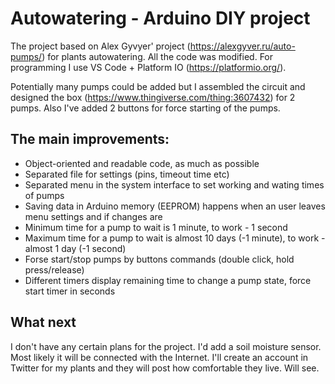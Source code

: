 # Autowatering - Arduino DIY project

The project based on Alex Gyvyer' project (https://alexgyver.ru/auto-pumps/) for plants autowatering. All the code was modified. For programming I use VS Code + Platform IO (https://platformio.org/).

Potentially many pumps could be added but I assembled the circuit and designed the box (https://www.thingiverse.com/thing:3607432) for 2 pumps. Also I've added 2 buttons for force starting of the pumps.

## The main improvements:
* Object-oriented and readable code, as much as possible
* Separated file for settings (pins, timeout time etc)
* Separated menu in the system interface to set working and wating times of pumps
* Saving data in Arduino memory (EEPROM) happens when an user leaves menu settings and if changes are
* Minimum time for a pump to wait is 1 minute, to work - 1 second 
* Maximum time for a pump to wait is almost 10 days (-1 minute), to work - almost 1 day (-1 second) 
* Forse start/stop pumps by buttons commands (double click, hold press/release)
* Different timers display remaining time to change a pump state, force start timer in seconds 

## What next
I don't have any certain plans for the project. I'd add a soil moisture sensor. Most likely it will be connected with the Internet. I'll create an account in Twitter for my plants and they will post how comfortable they live. Will see.
